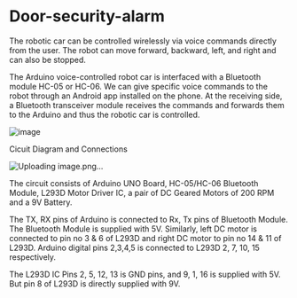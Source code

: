 # Door-security-alarm

The robotic car can be controlled wirelessly via voice commands directly from the user. The robot can move forward, backward, left, and right and can also be stopped.

The Arduino voice-controlled robot car is interfaced with a Bluetooth module HC-05 or HC-06. We can give specific voice commands to the robot through an Android app installed on the phone. At the receiving side, a Bluetooth transceiver module receives the commands and forwards them to the Arduino and thus the robotic car is controlled.

![image](https://github.com/chitrakshkardam/Door-security-alarm/assets/117617336/76e055fc-4657-4d44-9bcc-4204f183cc8d)


Cicuit Diagram and Connections

![Uploading image.png…]()

The circuit consists of Arduino UNO Board, HC-05/HC-06 Bluetooth Module, L293D Motor Driver IC, a pair of DC Geared Motors of 200 RPM and a 9V Battery.

The TX, RX pins of Arduino is connected to Rx, Tx pins of Bluetooth Module. The Bluetooth Module is supplied with 5V. Similarly, left DC motor is connected to pin no 3 & 6 of L293D and right DC motor to pin no 14 & 11 of L293D. Arduino digital pins 2,3,4,5 is connected to L293D 2, 7, 10, 15 respectively.

The L293D IC Pins 2, 5, 12, 13 is GND pins, and 9, 1, 16 is supplied with 5V. But pin 8 of L293D is directly supplied with 9V.

